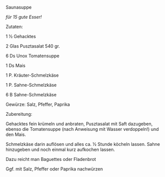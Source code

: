 Saunasuppe

*für 15 gute Esser!*

Zutaten:

1 ½ Gehacktes

2 Glas Pusztasalat 540 gr.

6 Ds Unox Tomatensuppe

1 Ds Mais

1 P. Kräuter-Schmelzkäse

1 P. Sahne-Schmelzkäse

6 B Sahne-Schmelzkäse

Gewürze: Salz, Pfeffer, Paprika

Zubereitung:

Gehacktes fein krümeln und anbraten, Pusztasalat mit Saft dazugeben, ebenso die Tomatensuppe (nach Anweisung mit Wasser verdoppeln!) und den Mais.

Schmelzkäse darin auflösen und alles ca. ½ Stunde köcheln lassen. Sahne hinzugeben und noch einmal kurz aufkochen lassen.

Dazu reicht man Baguettes oder Fladenbrot

Ggf. mit Salz, Pfeffer oder Paprika nachwürzen
